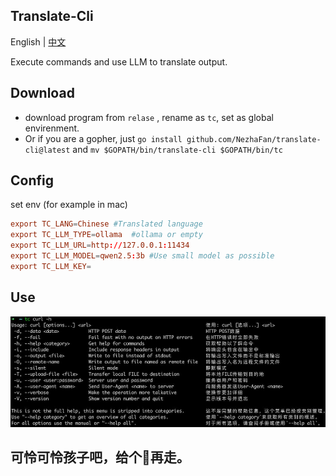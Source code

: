 
## Translate-Cli

English | [中文](README_ZH_CN.md)

Execute commands and use LLM to translate output.


## Download
- download program from `relase` , rename as `tc`, set as global envirenment.
- Or if you are a gopher, just `go install github.com/NezhaFan/translate-cli@latest` and `mv $GOPATH/bin/translate-cli $GOPATH/bin/tc`

## Config
set env (for example in mac)
```conf
export TC_LANG=Chinese #Translated language
export TC_LLM_TYPE=ollama  #ollama or empty
export TC_LLM_URL=http://127.0.0.1:11434
export TC_LLM_MODEL=qwen2.5:3b #Use small model as possible
export TC_LLM_KEY=
```

## Use
![](img/demo1.jpg)


## 可怜可怜孩子吧，给个🌟再走。